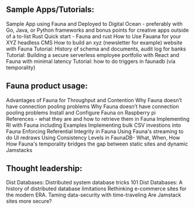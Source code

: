 ## Sample Apps/Tutorials: 

Sample App using Fauna and Deployed to Digital Ocean - preferably with Go, Java, or Python frameworks and bonus points for creative apps outside of a to-list 
Rust Quick start - Fauna and rust 
How to Use Fauana for your XYZ headless CMS 
How to build an xyz (newsletter for example) website with Fauna 
Tutorial: History of schema and documents, audit log for banks
Tutorial: Building a secure serverless employee portfolio with React and Fauna with minimal latency
Tutorial: how to do triggers in faunadb (via temporality) 


## Fauna product usage: 

Advantages of Fauna for Throughput and Contention 
Why Fauna doesn’t have connection pooling problems 
Why Fauna doesn’t have connection pooling problems 
Install and Configure Fauna on Raspberry pi  
References - what they are and how to retrieve them in Fauna
Implementing RI with Fauna including Examples 
Implementing bulk CSV investions into Fauna 
Enforcing Referential Integrity in Fauna 
Using Fauna's streaming to do UI redraws
Using Consistency Levels in FaunaDB- What, When, How
How Fauna's temporality bridges the gap between static sites and dynamic Jamstacks

## Thought leadership: 

Dist Databases: Distributed system database tricks 101
Dist Databases: A history of distributed database limitations 
Rethinking e-commerce sites for the modern ERA. 
Taming data-security with time-traveling 
Are Jamstack sites more secure? 
